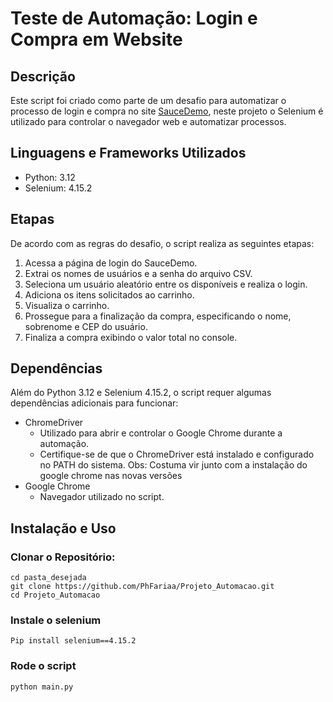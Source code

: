# Teste de Automação: Login e Compra em Website

## Descrição

Este script foi criado como parte de um desafio para automatizar o processo de login e compra no site [SauceDemo](https://www.saucedemo.com), neste projeto o Selenium é utilizado para controlar o navegador web e automatizar processos.

## Linguagens e Frameworks Utilizados
- Python: 3.12
- Selenium: 4.15.2

## Etapas
De acordo com as regras do desafio, o script realiza as seguintes etapas:

1. Acessa a página de login do SauceDemo.
2. Extrai os nomes de usuários e a senha do arquivo CSV.
3. Seleciona um usuário aleatório entre os disponíveis e realiza o login.
4. Adiciona os itens solicitados ao carrinho.
5. Visualiza o carrinho.
6. Prossegue para a finalização da compra, especificando o nome, sobrenome e CEP do usuário.
7. Finaliza a compra exibindo o valor total no console.

## Dependências
Além do Python 3.12 e Selenium 4.15.2, o script requer algumas dependências adicionais para funcionar:
- ChromeDriver
    - Utilizado para abrir e controlar o Google Chrome durante a automação.
    - Certifique-se de que o ChromeDriver está instalado e configurado no PATH do sistema.
      Obs: Costuma vir junto com a instalação do google chrome nas novas versões
- Google Chrome
    - Navegador utilizado no script.

## Instalação e Uso

### Clonar o Repositório:

```
cd pasta_desejada
git clone https://github.com/PhFariaa/Projeto_Automacao.git
cd Projeto_Automacao
```

### Instale o selenium
```
Pip install selenium==4.15.2
```

### Rode o script
```
python main.py
```
